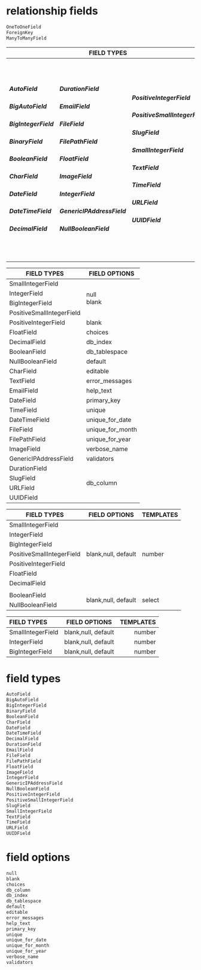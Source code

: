# relationship fields
```python
OneToOneField
ForeignKey
ManyToManyField
```

<table>
    <thead>
        <tr>
            <th colspan=3>FIELD TYPES</th>
			<th colspan=2>FIELD OPTIONS</th>
        </tr>
    </thead>
    <tbody>
		<tr>
            <td>
		    	<h5>AutoField</h5>
				<h5>BigAutoField</h5>
				<h5>BigIntegerField</h5>
				<h5>BinaryField</h5>
				<h5>BooleanField</h5>
				<h5>CharField</h5>
				<h5>DateField</h5>
				<h5>DateTimeField</h5>
				<h5>DecimalField</h5>
			</td>
			<td>
				<h5>DurationField</h5>
				<h5>EmailField</h5>
				<h5>FileField</h5>
				<h5>FilePathField</h5>
				<h5>FloatField</h5>
				<h5>ImageField</h5>
				<h5>IntegerField</h5>
				<h5>GenericIPAddressField</h5>
				<h5>NullBooleanField</h5>
			</td>
			<td>
				<h5>PositiveIntegerField</h5>
				<h5>PositiveSmallIntegerField</h5>
				<h5>SlugField</h5>
				<h5>SmallIntegerField</h5>
				<h5>TextField</h5>
				<h5>TimeField</h5>
				<h5>URLField</h5>
				<h5>UUIDField</h5>
				<h5></h5>
			</td>
			<td>
				<h6>null</h6>
				<h6>blank</h6>
				<h6>choices</h6>
				<h6>db_column</h6>
				<h6>db_index</h6>
				<h6>db_tablespace</h6>
				<h6>default</h6>
				<h6>editable</h6>
				<h6>error_messages</h6>
			</td>
			<td>
				<h6>help_text</h6>
				<h6>primary_key</h6>
				<h6>unique</h6>
				<h6>unique_for_date</h6>
				<h6>unique_for_month</h6>
				<h6>unique_for_year</h6>
				<h6>verbose_name</h6>
				<h6>validators</h6>
				<h5></h5>
			</td>
        </tr>
    </tbody>
</table>

<table>
    <thead>
        <tr>
            <th>FIELD TYPES</th>
            <th>FIELD OPTIONS</th>
        </tr>
    </thead>
    <tbody>
		<tr>
            <td>SmallIntegerField</td>
            <td rowspan=4>
		null <br />
		blank
	    </td>
        </tr>
		<tr>
            <td>IntegerField</td>
        </tr>
		<tr>
            <td>BigIntegerField</td>
        </tr>
		<tr>
            <td>PositiveSmallIntegerField</td>
        </tr>
		<tr>
            <td>PositiveIntegerField</td>
            <td>blank</td>
        </tr>
		<tr>
            <td>FloatField</td>
            <td>choices</td>
        </tr>
		<tr>
            <td>DecimalField</td>
            <td>db_index</td>
        </tr>
		<tr>
            <td>BooleanField</td>
            <td>db_tablespace</td>
        </tr>
		<tr>
            <td>NullBooleanField</td>
            <td>default</td>
        </tr>
		<tr>
            <td>CharField</td>
            <td>editable</td>
        </tr>
		<tr>
            <td>TextField</td>
            <td>error_messages</td>
        </tr>
		<tr>
            <td>EmailField</td>
            <td>help_text</td>
        </tr>
		<tr>
            <td>DateField</td>
            <td>primary_key</td>
        </tr>
		<tr>
            <td>TimeField</td>
            <td>unique</td>
        </tr>
		<tr>
            <td>DateTimeField</td>
            <td>unique_for_date</td>
        </tr>
		<tr>
            <td>FileField</td>
            <td>unique_for_month</td>
        </tr>
		<tr>
            <td>FilePathField</td>
            <td>unique_for_year</td>
        </tr>
		<tr>
            <td>ImageField</td>
            <td>verbose_name</td>
        </tr>
		<tr>
            <td>GenericIPAddressField</td>
            <td>validators</td>
        </tr>
		<tr>
            <td>DurationField</td>
            <td rowspan=4>db_column</td>
        </tr>
		<tr>
            <td>SlugField</td>
        </tr>
		<tr>
            <td>URLField</td>
        </tr>
		<tr>
            <td>UUIDField</td>
        </tr>
    </tbody>
</table>

<table>
    <thead>
        <tr>
            <th>FIELD TYPES</th>
            <th>FIELD OPTIONS</th>
            <th>TEMPLATES</th>
        </tr>
    </thead>
    <tbody>
        <tr>
            <td>SmallIntegerField</td>
            <td rowspan=7>blank,null, default</td>
            <td rowspan=7>number</td>
        </tr>
        <tr>
            <td>IntegerField</td>
        </tr>
        <tr>
            <td>BigIntegerField</td>
        </tr>
        <tr>
            <td>PositiveSmallIntegerField</td>
        </tr>
        <tr>
            <td>PositiveIntegerField</td>
        </tr>
        <tr>
            <td>FloatField</td>
        </tr>
        <tr>
            <td>DecimalField</td>
        </tr>
        <tr>
            <td colspan=3></td>
        </tr>
        <tr>
            <td>BooleanField</td>
            <td rowspan=2>blank,null, default</td>
            <td rowspan=2>select</td>
        </tr>
        <tr>
            <td>NullBooleanField</td>
        </tr>
    </tbody>
</table>

| FIELD TYPES | FIELD OPTIONS | TEMPLATES |
| :---         |     :---:      |          ---: |
| SmallIntegerField   | blank,null, default     | number    |
| IntegerField     | blank,null, default       | number      |
| BigIntegerField     | blank,null, default       | number      |

# field types
```python
AutoField
BigAutoField
BigIntegerField
BinaryField
BooleanField
CharField
DateField
DateTimeField
DecimalField
DurationField
EmailField
FileField
FilePathField
FloatField
ImageField
IntegerField
GenericIPAddressField
NullBooleanField
PositiveIntegerField
PositiveSmallIntegerField
SlugField
SmallIntegerField
TextField
TimeField
URLField
UUIDField
```

# field options
```python
null
blank
choices
db_column
db_index
db_tablespace
default
editable
error_messages
help_text
primary_key
unique
unique_for_date
unique_for_month
unique_for_year
verbose_name
validators
```
